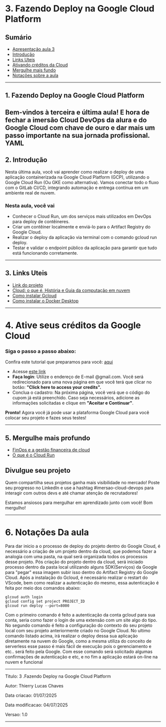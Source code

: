 # 3. Fazendo Deploy na Google Cloud Platform
## Sumário 
- [Apresentação aula 3](#1-fazendo-deploy-na-google-cloud-platform)
- [Introdução](#2-introdução)
- [Links Uteis](#3links-uteis)
- [Ativando créditos da Cloud](#4ative-seus-créditos-da-google-cloud)
- [Mergulhe mais fundo](#5mergulhe-mais-profundo)
- [Notações sobre a aula](#6notações-da-aula)

---
## 1. Fazendo Deploy na Google Cloud Platform 
Bem-vindos à terceira e última aula! E hora de fechar a imersão Cloud DevOps da alura e do Google Cloud com chave de ouro e dar mais um passo importante na sua jornada profissional.  
__YAML__
---
## 2. Introdução 
Nesta última aula, você vai aprender como realizar o deploy de uma aplicação containerizada na Google Cloud Platform (GCP), utilizando o Google Cloud Run (Ou GKE como alternativa). Vamos conectar todo o fluxo com o GitLab CI/CD, integrando automação e entrega contínua em um ambiente real de nuvem. 
### Nesta aula, você vai 
- Conhecer o Cloud Run, um dos serviços mais utilizados em DevOps para deploy de contêineres. 
- Criar um contêiner localmente e enviá-lo para o Artifact Registry do Google Cloud. 
- Realizar o deploy da aplicação via terminal com o comando gcloud run deploy. 
- Testar e validar o endpoint público da aplicação para garantir que tudo está funcionando corretamente. 
--- 
## 3. Links Uteis
- [Link do projeto](https://github.com/guilhermeonrails/refactored-octo-chainsaw/tree/aula_2)
- [Cloud: o que é, História e Guia da computação em nuvem](https://www.alura.com.br/artigos/cloud)
- [Como instalar Gcloud](https://cloud.google.com/sdk/docs/install#windows)
- [Como instalar o Docker Desktop](https://grupoalura.notion.site/Imers-o-Cloud-DevOps-Guia-de-Mergulho-207379bdd09b80bc91c2f67f3c69332a)

---
# 4. Ative seus créditos da Google Cloud
### Siga o passo a passo abaixo:
Confira este tutorial que preparamos para você: [aqui](https://www.youtube.com/watch?v=UVjJW8JL4Tk&feature=youtu.be)  
- Acesse [este link](https://trygcp.dev/e/20250701-sotgbsa)
- __Faça login__: Utilize o endereço de E-mail @gmail.com. Você será redirecionado para uma nova página em que você terá que clicar no botão: __"Click here to access your credits".__  
- Conclua o cadastro: Na próxima página, você verá que o código do cupom já está preenchido. Caso seja necessários, adicione as informações solicitadas e clique em __"Aceitar e Continuar"__.  

__Pronto!__ Agora você já pode usar a plataforma Google Cloud para você colocar seu projeto e fazes seus testes!

--- 
## 5. Mergulhe mais profundo 
- [FinOps e a gestão financeira de cloud](https://www.alura.com.br/artigos/finops-gestao-financeira-cloud)
- [O que é o Cloud Run](https://cloud.google.com/run/docs/overview/what-is-cloud-run?hl=pt-br)

## Divulgue seu projeto

Quem compartilha seus projetos ganha mais visibilidade no mercado! Poste seu progresso no LinkedIn e use a hashtag #imersao-cloud-devops para interagir com outros devs e até chamar atenção de recrutadores!

Estamos ansiosos para mergulhar em aprendizado junto com você! Bom mergulho!

---
# 6. Notações Da aula
Para dar inicio a o processo de deploy do projeto dentro do Google Cloud, é necessário a criação de um projeto dentro da cloud, que podemos fazer a analogia com uma pasta, na qual será organizada todos os processos desse projeto. 
Pós criação do projeto dentro da cloud, será iniciado processo dentro da pasta local utilizando alguns SDK(Serviços) da Google para "pegar" essa imagem subir isso dentro do Artifact Registry do Google Cloud. 
Após a instalação do Gcloud, é necessário realizar o restart do VScode, bem como realizar a autenticação do mesmo, essa autenticação é feita por meio dos comandos abaixo:
```
glcoud auth login
gcloud config set project PROJECT_ID
glcoud run deploy --port=8000

```
Com o primeiro comando é feito a autenticação da conta gcloud para sua conta, seria como fazer o login de uma extensão com um site algo do tipo. 
No segundo comando é feito a configuração do contexto do seu projeto local com seu projeto anteriormente criado no Google Cloud. 
No ultimo comando listado acima, irá realizar o deploy dessa sua aplicação diretamente na nuvem do Google, como  a mesma utiliza do conceito de serverless esse passo é mais fácil de execução pois o gerenciamento e etc.. será feito pela Google. 
Com esse comando será solicitado algumas confirmações de autenticação e etc, e no fim a aplicação estará on-line na nuvem e funcional 

---
Titulo: 3 .Fazendo Deploy na Google Cloud Platform 

Autor: Thierry Lucas Chaves

Data criacao: 01/07/2025

Data modificacao: 04/07/2025

Versao: 1.0  

---